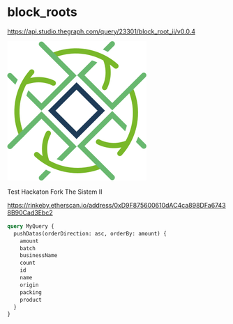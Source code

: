 # block_roots


https://api.studio.thegraph.com/query/23301/block_root_ii/v0.0.4

![Logo](logo.png)

Test Hackaton Fork The Sistem II

https://rinkeby.etherscan.io/address/0xD9F875600610dAC4ca898DFa67438B90Cad3Ebc2

```graphql
query MyQuery {
  pushDatas(orderDirection: asc, orderBy: amount) {
    amount
    batch
    businessName
    count
    id
    name
    origin
    packing
    product
  }
}		
```
